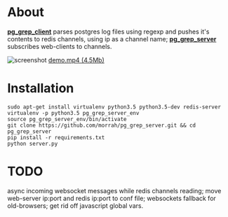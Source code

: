 # About

**[pg_grep_client](https://github.com/morrah/pg_grep_client)** parses postgres log files using regexp and pushes it's contents to redis channels, using ip as a channel name; 
**[pg_grep_server](https://github.com/morrah/pg_grep_server)** subscribes web-clients to channels.

![screenshot](https://files.catbox.moe/l8ehp6.jpg "screenshot") 
[demo.mp4 (4.5Mb)](https://files.catbox.moe/wkly9h.mp4)

# Installation

```
sudo apt-get install virtualenv python3.5 python3.5-dev redis-server
virtualenv -p python3.5 pg_grep_server_env
source pg_grep_server_env/bin/activate
git clone https://github.com/morrah/pg_grep_server.git && cd pg_grep_server
pip install -r requirements.txt
python server.py
```

# TODO

async incoming websocket messages while redis channels reading; 
move web-server ip:port and redis ip:port to conf file; 
websockets fallback for old-browsers; 
get rid off javascript global vars.
